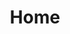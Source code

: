---
layout: home
title: Home

hero:
  name: Software Engineer
  text: ~ forever learner
  tagline: Having fun with tech since of 2010

features:
  - title: "Dump Mental: Próximos passos do desafio Blog com +100K posts"
    details: A continuação da saga do Blog com IA
    link: /posts/2024/PT-dump-mental-proximos-passos-do-desafio-blog-com-100k-posts

  - title: Português - Escalando de 65k para 104k artigos no Blog
    details: A continuação da saga do Blog com IA
    link: /posts/2024/PT-escalando-de-64k-para-100k-artigos

  - title: Português - Desafios e soluções na Gestão de blogs com +50 mil artigos - IA, Rust e Vue
    details: Um artigo técnico detalhando desafios, migrações e decisões tomadas na jornada de um simples site
    link: /posts/2024/PT-desafios-e-solucoes-na-gestao-de-blogs-com-mais-de-50-mil-artigos-ia-rust-e-vue

  - title: Português - Python e um resumo profissional de 2023
    details: A simple explanation about my process of learn Python
    link: /posts/2024/PT-python-as-my-tool

  - title: Testing and Mocking with Laravel
    details: A simple explanation about mock with Stripe example
    link: /posts/2022/testing-and-mocking-with-laravel

  - title: Ensure a beaut code with Laravel Pint
    details: Learn a little bit about Laravel Pint
    link: /posts/2022/ensure-a-beaut-code-with-laravel-pint

  - title: Português - CheckList to do a good Rest API
    details: Some ideas about what one good api need
    link: /posts/2022/PT-checklist-to-API-Rest.md
    
  - title: Português - My experience with Rust Language
    details: I wrote a little abit about my experience learning Rust
    link: /posts/2022/PT-rust-language-and-me
    
---